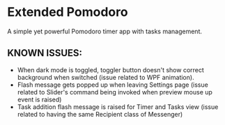 # Extended Pomodoro #
A simple yet powerful Pomodoro timer app with tasks management.


## KNOWN ISSUES: ##

- When dark mode is toggled, toggler button doesn't show correct background when switched (issue related to WPF animation).
- Flash message gets popped up when leaving Settings page (issue related to Slider's command being invoked when preview mouse up event is raised)
- Task addition flash message is raised for Timer and Tasks view (issue related to having the same Recipient class of Messenger)
